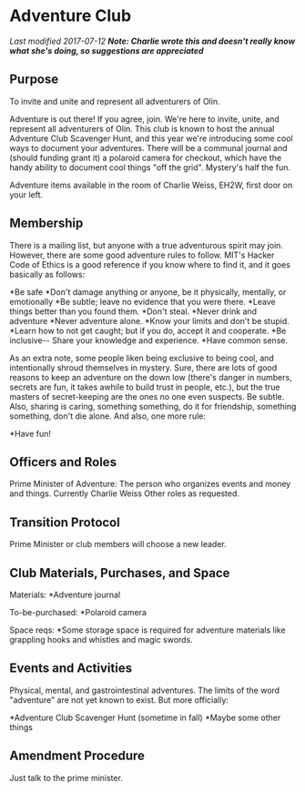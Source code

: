 # Adventure Club
*Last modified 2017-07-12*
_**Note: Charlie wrote this and doesn't really know what she's doing, so suggestions are appreciated**_

## Purpose
To invite and unite and represent all adventurers of Olin.

Adventure is out there! If you agree, join. We're here to invite, unite, and represent all adventurers of Olin. This club is known to host the annual Adventure Club Scavenger Hunt, and this year we're introducing some cool ways to document your adventures. There will be a communal journal and (should funding grant it) a polaroid camera for checkout, which have the handy ability to document cool things "off the grid". Mystery's half the fun.

Adventure items available in the room of Charlie Weiss, EH2W, first door on your left.

## Membership
There is a mailing list, but anyone with a true adventurous spirit may join. However, there are some good adventure rules to follow. MIT's Hacker Code of Ethics is a good reference if you know where to find it, and it goes basically as follows:

*Be safe
*Don't damage anything or anyone, be it physically, mentally, or emotionally
*Be subtle; leave no evidence that you were there.
*Leave things better than you found them.
*Don't steal.
*Never drink and adventure
*Never adventure alone.
*Know your limits and don't be stupid.
*Learn how to not get caught; but if you do, accept it and cooperate.
*Be inclusive-- Share your knowledge and experience.
*Have common sense.

As an extra note, some people liken being exclusive to being cool, and intentionally shroud themselves in mystery. Sure, there are lots of good reasons to keep an adventure on the down low (there's danger in numbers, secrets are fun, it takes awhile to build trust in people, etc.), but the true masters of secret-keeping are the ones no one even suspects. Be subtle. Also, sharing is caring, something something, do it for friendship, something something, don't die alone. And also, one more rule:

*Have fun!

## Officers and Roles
Prime Minister of Adventure: The person who organizes events and money and things. Currently Charlie Weiss
Other roles as requested.

## Transition Protocol
Prime Minister or club members will choose a new leader.

## Club Materials, Purchases, and Space
Materials:
*Adventure journal

To-be-purchased:
*Polaroid camera

Space reqs:
*Some storage space is required for adventure materials like grappling hooks and whistles and magic swords.

## Events and Activities
Physical, mental, and gastrointestinal adventures. The limits of the word "adventure" are not yet known to exist. But more officially:

*Adventure Club Scavenger Hunt (sometime in fall)
*Maybe some other things

## Amendment Procedure
Just talk to the prime minister.
